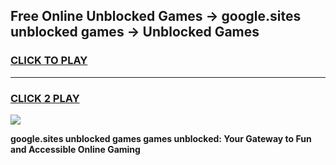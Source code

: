 
## Free Online Unblocked Games → google.sites unblocked games → Unblocked Games
<h3>
<a href="https://premium.freeplayer.one?title=google.sites_unblocked_games&ref=21F">CLICK TO PLAY</a></h3>
<hr>

<h3>
<a href="https://premium.freeplayer.one?title=google.sites_unblocked_games&ref=21F">CLICK 2 PLAY</a>
  
</h3>

<a href="https://premium.freeplayer.one?title=google.sites_unblocked_games&ref=21F/"><img src="https://clearcache.store/games.png"></a>


**google.sites unblocked games games unblocked: Your Gateway to Fun and Accessible Online Gaming**
